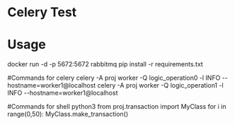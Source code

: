 # **Celery Test**
# Usage
docker run -d -p 5672:5672 rabbitmq
pip install -r requirements.txt

#Commands for celery
celery -A proj worker -Q logic_operation0 -l INFO --hostname=worker1@localhost
celery -A proj worker -Q logic_operation1 -l INFO --hostname=worker1@localhost

#Commands for shell
python3
from proj.transaction import MyClass
for i in range(0,50):
    MyClass.make_transaction()